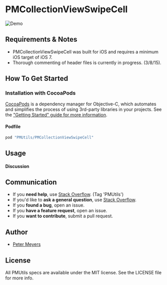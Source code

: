 # PMCollectionViewSwipeCell

![Demo](http://pm-dev.github.io/PMCollectionViewSwipeCell.gif)

## Requirements & Notes

- PMCollectionViewSwipeCell was built for iOS and requires a minimum iOS target of iOS 7.
- Thorough commenting of header files is currently in progress. (3/8/15).

## How To Get Started


### Installation with CocoaPods

[CocoaPods](http://cocoapods.org) is a dependency manager for Objective-C, which automates and simplifies the process of using 3rd-party libraries in your projects. See the ["Getting Started" guide for more information](http://guides.cocoapods.org/using/getting-started.html).

#### Podfile

```ruby
pod "PMUtils/PMCollectionViewSwipeCell"
```

## Usage



#### Discussion


## Communication

- If you **need help**, use [Stack Overflow](http://stackoverflow.com/questions/tagged/PMUtils). (Tag 'PMUtils')
- If you'd like to **ask a general question**, use [Stack Overflow](http://stackoverflow.com/questions/tagged/PMUtils).
- If you **found a bug**, open an issue.
- If you **have a feature request**, open an issue.
- If you **want to contribute**, submit a pull request.


## Author

- [Peter Meyers](mailto:petermeyers1@gmail.com)

## License

All PMUtils specs are available under the MIT license. See the LICENSE file for more info.


